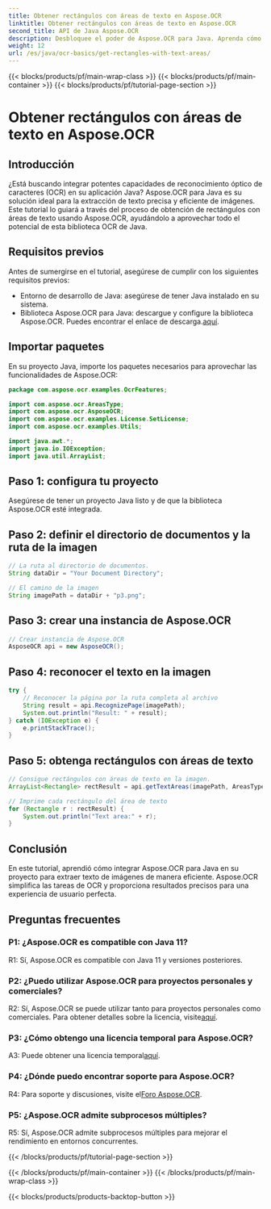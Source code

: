 ```yaml
---
title: Obtener rectángulos con áreas de texto en Aspose.OCR
linktitle: Obtener rectángulos con áreas de texto en Aspose.OCR
second_title: API de Java Aspose.OCR
description: Desbloquee el poder de Aspose.OCR para Java. Aprenda cómo extraer texto de imágenes sin problemas en esta guía paso a paso. Descárguelo ahora para un reconocimiento de texto eficiente.
weight: 12
url: /es/java/ocr-basics/get-rectangles-with-text-areas/
---
```


{{< blocks/products/pf/main-wrap-class >}}
{{< blocks/products/pf/main-container >}}
{{< blocks/products/pf/tutorial-page-section >}}

# Obtener rectángulos con áreas de texto en Aspose.OCR

## Introducción

¿Está buscando integrar potentes capacidades de reconocimiento óptico de caracteres (OCR) en su aplicación Java? Aspose.OCR para Java es su solución ideal para la extracción de texto precisa y eficiente de imágenes. Este tutorial lo guiará a través del proceso de obtención de rectángulos con áreas de texto usando Aspose.OCR, ayudándolo a aprovechar todo el potencial de esta biblioteca OCR de Java.

## Requisitos previos

Antes de sumergirse en el tutorial, asegúrese de cumplir con los siguientes requisitos previos:

- Entorno de desarrollo de Java: asegúrese de tener Java instalado en su sistema.
-  Biblioteca Aspose.OCR para Java: descargue y configure la biblioteca Aspose.OCR. Puedes encontrar el enlace de descarga.[aquí](https://releases.aspose.com/ocr/java/).

## Importar paquetes

En su proyecto Java, importe los paquetes necesarios para aprovechar las funcionalidades de Aspose.OCR:

```java
package com.aspose.ocr.examples.OcrFeatures;

import com.aspose.ocr.AreasType;
import com.aspose.ocr.AsposeOCR;
import com.aspose.ocr.examples.License.SetLicense;
import com.aspose.ocr.examples.Utils;

import java.awt.*;
import java.io.IOException;
import java.util.ArrayList;
```

## Paso 1: configura tu proyecto

Asegúrese de tener un proyecto Java listo y de que la biblioteca Aspose.OCR esté integrada.

## Paso 2: definir el directorio de documentos y la ruta de la imagen

```java
// La ruta al directorio de documentos.
String dataDir = "Your Document Directory";

// El camino de la imagen
String imagePath = dataDir + "p3.png";
```

## Paso 3: crear una instancia de Aspose.OCR

```java
// Crear instancia de Aspose.OCR
AsposeOCR api = new AsposeOCR();
```

## Paso 4: reconocer el texto en la imagen

```java
try {
    // Reconocer la página por la ruta completa al archivo
    String result = api.RecognizePage(imagePath);
    System.out.println("Result: " + result);
} catch (IOException e) {
    e.printStackTrace();
}
```

## Paso 5: obtenga rectángulos con áreas de texto

```java
// Consigue rectángulos con áreas de texto en la imagen.
ArrayList<Rectangle> rectResult = api.getTextAreas(imagePath, AreasType.PARAGRAPHS, true);

// Imprime cada rectángulo del área de texto
for (Rectangle r : rectResult) {
    System.out.println("Text area:" + r);
}
```

## Conclusión

En este tutorial, aprendió cómo integrar Aspose.OCR para Java en su proyecto para extraer texto de imágenes de manera eficiente. Aspose.OCR simplifica las tareas de OCR y proporciona resultados precisos para una experiencia de usuario perfecta.

## Preguntas frecuentes

### P1: ¿Aspose.OCR es compatible con Java 11?

R1: Sí, Aspose.OCR es compatible con Java 11 y versiones posteriores.

### P2: ¿Puedo utilizar Aspose.OCR para proyectos personales y comerciales?

 R2: Sí, Aspose.OCR se puede utilizar tanto para proyectos personales como comerciales. Para obtener detalles sobre la licencia, visite[aquí](https://purchase.aspose.com/buy).

### P3: ¿Cómo obtengo una licencia temporal para Aspose.OCR?

 A3: Puede obtener una licencia temporal[aquí](https://purchase.aspose.com/temporary-license/).

### P4: ¿Dónde puedo encontrar soporte para Aspose.OCR?

 R4: Para soporte y discusiones, visite el[Foro Aspose.OCR](https://forum.aspose.com/c/ocr/16).

### P5: ¿Aspose.OCR admite subprocesos múltiples?

R5: Sí, Aspose.OCR admite subprocesos múltiples para mejorar el rendimiento en entornos concurrentes.

{{< /blocks/products/pf/tutorial-page-section >}}

{{< /blocks/products/pf/main-container >}}
{{< /blocks/products/pf/main-wrap-class >}}

{{< blocks/products/products-backtop-button >}}
